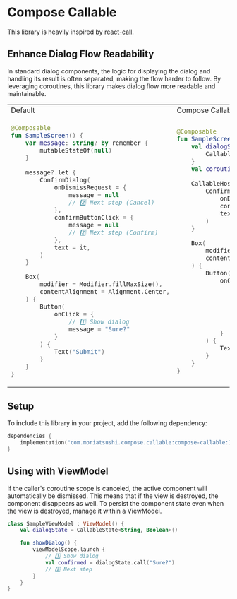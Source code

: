 # Compose Callable

This library is heavily inspired by [react-call](https://github.com/desko27/react-call).

## Enhance Dialog Flow Readability

In standard dialog components, the logic for displaying the dialog and handling its result is often
separated, making the flow harder to follow.
By leveraging coroutines, this library makes dialog flow more readable and maintainable.

<table>
<tr>
<td>Default</td>
<td>Compose Callable</td>
</tr>
<tr>
<td>

```kotlin
@Composable
fun SampleScreen() {
    var message: String? by remember {
        mutableStateOf(null)
    }

    message?.let {
        ConfirmDialog(
            onDismissRequest = {
                message = null
                // 2️⃣ Next step (Cancel)
            },
            confirmButtonClick = {
                message = null
                // 2️⃣ Next step (Confirm)
            },
            text = it,
        )
    }

    Box(
        modifier = Modifier.fillMaxSize(),
        contentAlignment = Alignment.Center,
    ) {
        Button(
            onClick = {
                // 1️⃣ Show dialog
                message = "Sure?"
            }
        ) {
            Text("Submit")
        }
    }
}
```

</td>
<td>

```kotlin
@Composable
fun SampleScreen() {
    val dialogState = remember {
        CallableState<String, Boolean>()
    }
    val coroutineScope = rememberCoroutineScope()

    CallableHost(dialogState) {
        ConfirmDialog(
            onDismissRequest = { resume(false) },
            confirmButtonClick = { resume(true) },
            text = it,
        )
    }

    Box(
        modifier = Modifier.fillMaxSize(),
        contentAlignment = Alignment.Center,
    ) {
        Button(
            onClick = {
                coroutineScope.launch {
                    // 1️⃣ Show dialog
                    val confirmed =
                        dialogState.call("Sure?")
                    // 2️⃣ Next step
                }
            }
        ) {
            Text("Submit")
        }
    }
}
```

</td>
</tr>
</table>

## Setup

To include this library in your project, add the following dependency:

```kotlin
dependencies {
    implementation("com.moriatsushi.compose.callable:compose-callable:1.0.0-alpha01")
}
```

## Using with ViewModel

If the caller's coroutine scope is canceled, the active component will automatically be dismissed.
This means that if the view is destroyed, the component disappears as well.
To persist the component state even when the view is destroyed, manage it within a ViewModel.

```kotlin
class SampleViewModel : ViewModel() {
    val dialogState = CallableState<String, Boolean>()

    fun showDialog() {
        viewModelScope.launch {
            // 1️⃣ Show dialog
            val confirmed = dialogState.call("Sure?")
            // 2️⃣ Next step
        }
    }
}
```
